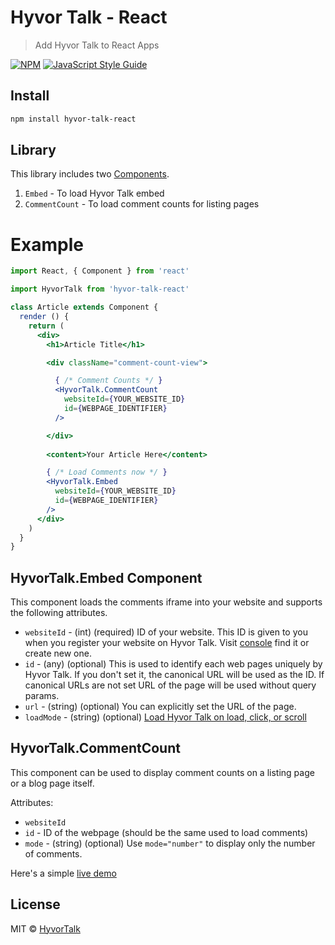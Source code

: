 # Hyvor Talk - React

> Add Hyvor Talk to React Apps

[![NPM](https://img.shields.io/npm/v/hyvor-talk-react.svg)](https://www.npmjs.com/package/hyvor-talk-react) [![JavaScript Style Guide](https://img.shields.io/badge/code_style-standard-brightgreen.svg)](https://standardjs.com)

## Install

```bash
npm install hyvor-talk-react
```

## Library

This library includes two [Components](https://reactjs.org/docs/react-component.html).

1. `Embed` - To load Hyvor Talk embed
2. `CommentCount` - To load comment counts for listing pages

# Example

```jsx
import React, { Component } from 'react'

import HyvorTalk from 'hyvor-talk-react'

class Article extends Component {
  render () {
    return (
      <div>
        <h1>Article Title</h1>

        <div className="comment-count-view">

          { /* Comment Counts */ }
          <HyvorTalk.CommentCount 
            websiteId={YOUR_WEBSITE_ID}
            id={WEBPAGE_IDENTIFIER} 
          />

        </div>
        
        <content>Your Article Here</content>

        { /* Load Comments now */ }
        <HyvorTalk.Embed 
          websiteId={YOUR_WEBSITE_ID}
          id={WEBPAGE_IDENTIFIER}
        />
      </div>
    )
  }
}
```

## HyvorTalk.Embed Component

This component loads the comments iframe into your website and supports the following attributes.

* `websiteId` - (int) (required) ID of your website. This ID is given to you when you register your website on Hyvor Talk. Visit [console](https://talk.hyvor.com/console) find it or create new one.
* `id` - (any) (optional) This is used to identify each web pages uniquely by Hyvor Talk. If you don't set it, the canonical URL will be used as the ID. If canonical URLs are not set URL of the page will be used without query params.
* `url` - (string) (optional) You can explicitly set the URL of the page.
* `loadMode` - (string) (optional) [Load Hyvor Talk on load, click, or scroll](https://talk.hyvor.com/documentation/installation/loading-modes)


## HyvorTalk.CommentCount

This component can be used to display comment counts on a listing page or a blog page itself. 

Attributes:

* `websiteId`
* `id` - ID of the webpage (should be the same used to load comments)
* `mode` - (string) (optional) Use `mode="number"` to display only the number of comments.


Here's a simple [live demo](https://hyvortalk.github.io/hyvor-talk-react/)

## License

MIT © [HyvorTalk](https://github.com/HyvorTalk)
